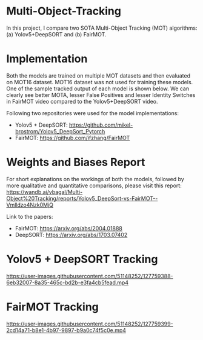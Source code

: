 


# Multi-Object-Tracking
In this project, I compare two SOTA Multi-Object Tracking (MOT) algorithms: (a) Yolov5+DeepSORT and (b) FairMOT. 

# Implementation
Both the models are trained on multiple MOT datasets and then evaluated on MOT16 dataset. MOT16 dataset was not used for training these models. One of the sample tracked output of each model is shown below. We can clearly see better MOTA, lesser False Positives and lesser Identity Switches in FairMOT video compared to the Yolov5+DeepSORT video. 

Following two repositories were used for the model implementations:
- Yolov5 + DeepSORT: https://github.com/mikel-brostrom/Yolov5_DeepSort_Pytorch
- FairMOT: https://github.com/ifzhang/FairMOT

# Weights and Biases Report
For short explanations on the workings of both the models, followed by more qualitative and quantitative comparisons, please visit this report: https://wandb.ai/vbagal/Multi-Object%20Tracking/reports/Yolov5_DeepSort-vs-FairMOT--Vmlldzo4Nzk0MjQ


Link to the papers:
- FairMOT: https://arxiv.org/abs/2004.01888
- DeepSORT: https://arxiv.org/abs/1703.07402

# Yolov5 + DeepSORT Tracking
https://user-images.githubusercontent.com/51148252/127759388-6eb32007-8a35-465c-bd2b-e3fa4cb5fead.mp4

# FairMOT Tracking
https://user-images.githubusercontent.com/51148252/127759399-2cd14a71-b8e1-4b97-9897-b9a0c74f5c0e.mp4

